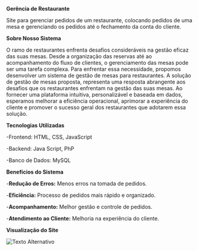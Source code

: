 **Gerência de Restaurante**

Site para gerenciar pedidos de um restaurante, colocando pedidos de uma mesa e gerenciando os pedidos até o fechamento da conta do cliente.

**Sobre Nosso Sistema**

O ramo de restaurantes enfrenta desafios consideráveis na gestão eficaz das suas mesas. Desde a organização das reservas até ao acompanhamento do fluxo de clientes, o gerenciamento das mesas pode ser uma tarefa complexa. Para enfrentar essa necessidade, propomos desenvolver um sistema de gestão de mesas para restaurantes.
A solução de gestão de mesas proposta, representa uma resposta abrangente aos desafios que os restaurantes enfrentam na gestão das suas mesas. Ao fornecer uma plataforma intuitiva, personalizável e baseada em dados, esperamos melhorar a eficiência operacional, aprimorar a experiência do cliente e promover o sucesso geral dos restaurantes que adotarem essa solução.

**Tecnologias Utilizadas**

-Frontend: HTML, CSS, JavaScript

-Backend: Java Script, PhP

-Banco de Dados: MySQL

**Benefícios do Sistema**

-**Redução de Erros:** Menos erros na tomada de pedidos.

-**Eficiência:** Processo de pedidos mais rápido e organizado.

-**Acompanhamento:** Melhor gestão e controle de pedidos.

-**Atendimento ao Cliente:** Melhoria na experiência do cliente.

**Visualização do Site**

<img src="https://i.pinimg.com/736x/fe/36/d7/fe36d78f1e207a63eed39056d6f3760f.jpg" alt="Texto Alternativo">
